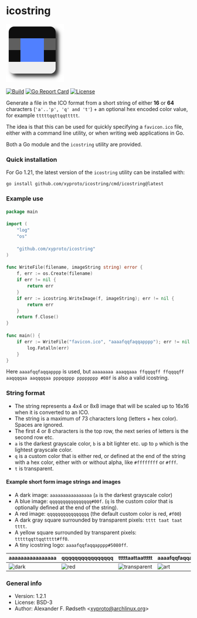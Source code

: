 # icostring

![logo](img/icostring.png)

[![Build](https://github.com/xyproto/icostring/actions/workflows/build.yml/badge.svg)](https://github.com/xyproto/icostring/actions/workflows/build.yml) [![Go Report Card](https://goreportcard.com/badge/github.com/xyproto/icostring)](https://goreportcard.com/report/github.com/xyproto/icostring) [![License](https://img.shields.io/badge/license-BSD-green.svg?style=flat)](https://raw.githubusercontent.com/xyproto/icostring/main/LICENSE)

Generate a file in the ICO format from a short string of either **16** or **64** characters (`'a'..'p', 'q' and 't'`) + an optional hex encoded color value, for example `tttttqqttqqttttt`.

The idea is that this can be used for quickly specifying a `favicon.ico` file, either with a command line utility, or when writing web applications in Go.

Both a Go module and the `icostring` utility are provided.

### Quick installation

For Go 1.21, the latest version of the `icostring` utility can be installed with:

    go install github.com/xyproto/icostring/cmd/icostring@latest

### Example use

```go
package main

import (
    "log"
    "os"

    "github.com/xyproto/icostring"
)

func WriteFile(filename, imageString string) error {
    f, err := os.Create(filename)
    if err != nil {
        return err
    }
    if err := icostring.WriteImage(f, imageString); err != nil {
        return err
    }
    return f.Close()
}

func main() {
    if err := WriteFile("favicon.ico", "aaaafqqfaqqapppp"); err != nil {
        log.Fatalln(err)
    }
}
```

Here `aaaafqqfaqqapppp` is used, but `aaaaaaaa aaaqqaaa ffqqqqff ffqqqqff aaqqqqaa aaqqqqaa pppqqppp pppppppp #08f` is also a valid icostring.

### String format

* The string represents a 4x4 or 8x8 image that will be scaled up to 16x16 when it is converted to an ICO.
* The string is a maximum of 73 characters long (letters + hex color). Spaces are ignored.
* The first 4 or 8 characters is the top row, the next series of letters is the second row etc.
* `a` is the darkest grayscale color, `b` is a bit lighter etc. up to `p` which is the lightest grayscale color.
* `q` is a custom color that is either red, or defined at the end of the string with a hex color, either with or without alpha, like `#ffffffff` or `#fff`.
* `t` is transparent.

#### Example short form image strings and images

* A dark image: `aaaaaaaaaaaaaaaa` (`a` is the darkest grayscale color)
* A blue image: `qqqqqqqqqqqqqqqq#00f`. (`q` is the custom color that is optionally defined at the end of the string).
* A red image: `qqqqqqqqqqqqqqqq` (the default custom color is red, `#f00`)
* A dark gray square surrounded by transparent pixels: `tttt taat taat tttt`.
* A yellow square surrounded by transparent pixels: `tttttqqttqqttttt#ff0`.
* A tiny icostring logo: `aaaafqqfaqqapppp#5080ff`.

| aaaaaaaaaaaaaaaa                  | qqqqqqqqqqqqqqqq                  | tttttaattaattttt                             | aaaafqqfaqqapppp#5080ff                     |
| --------------------------------- | --------------------------------- | -------------------------------------------- | ------------------------------------------- |
| ![dark](img/aaaaaaaaaaaaaaaa.ico) | ![red](img/qqqqqqqqqqqqqqqq.ico)  | ![transparent](img/tttttaattaattttt.ico)     | ![art](img/aaaafqqfaqqapppp.ico)            |

### General info

* Version: 1.2.1
* License: BSD-3
* Author: Alexander F. Rødseth &lt;xyproto@archlinux.org&gt;
